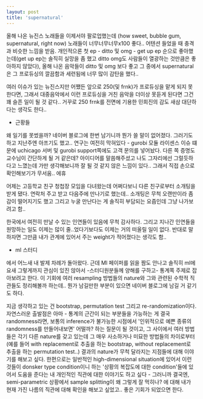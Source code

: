 ```yaml
---
layout: post
title: 'supernatural'
---
```


올해 나온 뉴진스 노래들을 이제서야 팔로업했는데 (how sweet, bubble gum, supernatural, right now) 노래들이 너무너무너무x100 좋다.. 어텐션 들었을 때 충격과 비슷한 느낌을 받음. 개인적으론 첫 ep - ditto 및 omg - get up ep 순으로 좋아했는데(get up ep는 솔직히 실망을 좀 했고 ditto omg도 사람들이 열광하는 것만큼은 좋아하지 않았다), 올해 나온 음악들이 ditto 및 omg 보다 좋고 그 중에서 supernatural은 그 프로듀싱의 깔끔함과 세련됨에 너무 많이 감탄을 했다..

여러 이슈가 있는 뉴진스지만 어쨌든 앞으로 250(및 frnk)가 프로듀싱을 맡게 되지 못한다면, 그래서 대중음악에서 이런 프로듀싱을 거친 음악을 더이상 못듣게 된다면 그건 꽤 슬픈 일이 될 것 같다.. 거꾸로 250 frnk를 전면에 기용한 민희진의 감도 새삼 대단하다는 생각도 한다..

- 근황들

왜 일기를 못썼을까? 네이버 블로그에 한번 남기니까 뭔가 쓸 말이 없어졌다. 그러기도 하고 지난주엔 아프기도 했고.. 연구는 여전히 막혀있다 - gurobi 모듈 라이센스 이슈 떄문에 uchicago 서버 및 gurobi support쪽에도 고객 문의를 넣어놨다. 다른 쪽 증명도 교수님이 간단하게 될 거 같은데? 아이디어를 말씀해주셨고 나도 그자리에선 그럴듯하다고 느꼈는데 가만 생각해보니까 잘 될 것 같지 않은 느낌이 있다.. 그래서 직접 손으로 확인해보기가 무서움.. 에휴

어제는 고등학교 친구 청첩장 모임을 다녀왔는데 어쩌다보니 다른 친구로부터 소개팅을 받게 됐다. 연락처 주고 받고 다음주에 만나기로 했는데.. 소개팅은 무척 오랜만이라 좀 감이 떨어지기도 했고 그리고 누굴 만난다는 게 솔직히 부담되는 요즘인데 그냥 나가보려고 함.. 

한국에서 여전히 만날 수 있는 인연들이 있음에 무척 감사하다. 그리고 지나간 인연들을 원망하는 일도 이제는 많이 줄..었다기보다도 이제는 거의 떠올릴 일이 없다. 반대로 말하자면 그만큼 내가 관계에 있어서 주는 weight가 적어졌다는 생각도 함.. 

- ml 스터디

에서 어느새 내 발제 차례가 돌아왔다. 근데 Ml 페이퍼를 읽을 짬도 안나고 솔직히 ml에 요새 그렇게까지 관심이 있진 않아서 -스터디원분들께 양해를 구하고- 통계쪽 주제로 잡아보려고 한다. 이 기회에 여러 resampling 방법들의 nature와 그와 관련된 수학적 직관들도 정리해볼까 하는데.. 뭔가 남길만한 부분이 있으면 네이버 블로그에 남길 거 같기도 하다. 

지금 생각하고 있는 건 bootstrap, permutation test 그리고 re-randomization이다. 자연스러운 출발점은 아마 - 통계의 근간이 되는 부분들을 가능하는 게 결국 randomness라면, 보통의 inference가 불가능한 시점에서 '인위적으로 예쁜 종류의 randomness를 만들어내보면' 어떨까? 하는 질문이 될 것이고, 그 사이에서 여러 방법들은 각기 다른 nature를 갖고 있는데 그 매우 사소하거나 미묘한 방법들의 차이로부터 (예를 들어 with replacement로 추출을 하는 bootstrap, without replacement로 추출을 하는 permutation test..) 결과의 nature가 무척 달라지는 지점들에 대해 이야기를 해보고 싶다. 한편으로는 일반적인 high-dimensional situation에 있어서 이런 것들이 donsker type condition이니 하는 '상황의 복잡도에 대한 condition'들에 있어서 도움을 준다는 내 개인적인 직관에 대한 이야기도 하고 싶다 - 그러니까 결국엔, semi-parametric 상황에서 sample splitting이 왜 그렇게 잘 먹히나? 에 대해 내가 현재 가진 나름의 직관에 대해 확인을 해보고 싶었고.. 좋은 기회가 되었으면 한다. 

